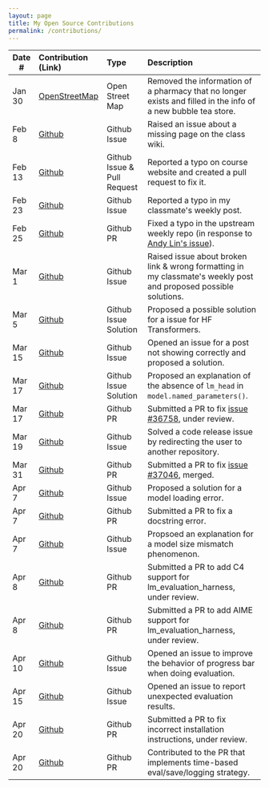 ```yaml
---
layout: page
title: My Open Source Contributions
permalink: /contributions/
---
```


<!--
Type of the contribution should be "Wikipedia edit", "OpenStreet Map feature", "Documentation", "Course website", "Blog",
"Browser Add-on", etc.

The description should include a brief summary of what you did.

The link should bring us to a public page that shows your contribution. 

Replace the first row with your own contribution. 

-->





| Date #       | Contribution (Link)  | Type  | Description |
|---|:---|:---|:---|
| Jan 30 | [OpenStreetMap](https://www.openstreetmap.org/changeset/161963345) | Open Street Map | Removed the information of a pharmacy that no longer exists and filled in the info of a new bubble tea store. |
| Feb 8 | [Github](https://github.com/ossd-s25/wiki/issues/1) | Github Issue | Raised an issue about a missing page on the class wiki. |
| Feb 13 | [Github](https://github.com/joannakl/ossd/issues/139) | Github Issue \& Pull Request | Reported a typo on course website and created a pull request to fix it. |
| Feb 23 | [Github](https://github.com/ossd-s25/ailunc-weekly/issues/1) | Github Issue | Reported a typo in my classmate's weekly post. |
| Feb 25 | [Github](https://github.com/ossd-s25/weekly/pull/2) | Github PR | Fixed a typo in the upstream weekly repo (in response to [Andy Lin's issue](https://github.com/ossd-s25/weekly/issues/1)). | 
| Mar 1 | [Github](https://github.com/ossd-s25/LuHC409-weekly/issues/1) | Github Issue | Raised issue about broken link \& wrong formatting in my classmate's weekly post and proposed possible solutions. |
| Mar 5 | [Github](https://github.com/huggingface/transformers/issues/36536) | Github Issue Solution | Proposed a possible solution for a issue for HF Transformers. |
| Mar 15 | [Github](https://github.com/ossd-s25/Harry-Yang0518-weekly/issues/3) | Github Issue | Opened an issue for a post not showing correctly and proposed a solution. |
| Mar 17 | [Github](https://github.com/huggingface/transformers/issues/36598#issuecomment-2728111315) | Github Issue Solution | Proposed an explanation of the absence of `lm_head` in `model.named_parameters()`. |
| Mar 17 | [Github](https://github.com/huggingface/transformers/pull/36779) | Github PR | Submitted a PR to fix [issue #36758](https://github.com/huggingface/transformers/issues/36758), under review. | 
| Mar 19 | [Github](https://github.com/NVlabs/Minitron/issues/7) | Github Issue | Solved a code release issue by redirecting the user to another repository. |
| Mar 31 | [Github](https://github.com/huggingface/transformers/pull/37153) | Github PR | Submitted a PR to fix [issue #37046](https://github.com/huggingface/transformers/issues/37046), merged. |
| Apr 7 | [Github](https://github.com/foundation-model-stack/foundation-model-stack/issues/384#issuecomment-2784040981) | Github Issue | Proposed a solution for a model loading error. |
| Apr 7 | [Github](https://github.com/foundation-model-stack/foundation-model-stack/pull/390) | Github PR | Submitted a PR to fix a docstring error. | 
| Apr 7 | [Github](https://github.com/huggingface/transformers/issues/37303#issuecomment-2784192517) | Github Issue | Propsoed an explanation for a model size mismatch phenomenon. |
| Apr 8 | [Github](https://github.com/EleutherAI/lm-evaluation-harness/pull/2889) | Github PR | Submitted a PR to add C4 support for lm_evaluation_harness, under review. |
| Apr 8 | [Github](https://github.com/EleutherAI/lm-evaluation-harness/pull/2892) | Github PR | Submitted a PR to add AIME support for lm_evaluation_harness, under review. |
| Apr 10 | [Github](https://github.com/EleutherAI/lm-evaluation-harness/issues/2898) | Github Issue | Opened an issue to improve the behavior of progress bar when doing evaluation. | 
| Apr 15 | [Github](https://github.com/EleutherAI/lm-evaluation-harness/issues/2914) | Github Issue | Opened an issue to report unexpected evaluation results. | 
| Apr 20 | [Github](https://github.com/huggingface/transformers/pull/37640) | Github PR | Submitted a PR to fix incorrect installation instructions, under review. |
| Apr 20 | [Github](https://github.com/huggingface/transformers/pull/37642) | Github PR | Contributed to the PR that implements time-based eval/save/logging strategy. | 